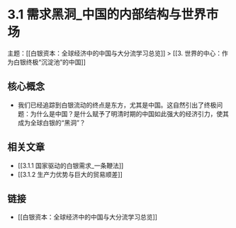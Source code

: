 # 3.1 需求黑洞_中国的内部结构与世界市场

主题：[[白银资本：全球经济中的中国与大分流学习总览]] > [[3. 世界的中心：作为白银终极“沉淀池”的中国]]

## 核心概念

- 我们已经追踪到白银流动的终点是东方，尤其是中国。这自然引出了终极问题：为什么是中国？是什么赋予了明清时期的中国如此强大的经济引力，使其成为全球白银的“黑洞”？

## 相关文章

- [[3.1.1 国家驱动的白银需求_一条鞭法]]
- [[3.1.2 生产力优势与巨大的贸易顺差]]

## 链接

- [[白银资本：全球经济中的中国与大分流学习总览]]
